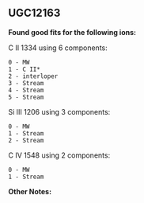 ## UGC12163
**Found good fits for the following ions:**

C II 1334 using 6 components:
```
0 - MW
1 - C II*
2 - interloper
3 - Stream
4 - Stream
5 - Stream
```

Si III 1206 using 3 components:
``` 
0 - MW
1 - Stream
2 - Stream
```

C IV 1548 using 2 components:
``` 
0 - MW
1 - Stream
```

**Other Notes:**

